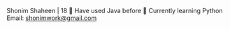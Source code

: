 Shonim Shaheen | 18
🌱 Have used Java before
🌱 Currently learning Python
Email: shonimwork@gmail.com

<!---
shonimshaheen/shonimshaheen is a ✨ special ✨ repository because its `README.md` (this file) appears on your GitHub profile.
You can click the Preview link to take a look at your changes.
--->
